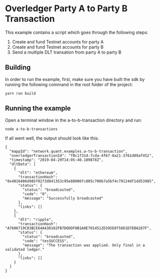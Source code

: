 # Overledger Party A to Party B Transaction

This example contains a script which goes through the following steps: 
1. Create and fund Testnet accounts for party A
2. Create and fund Testnet accounts for party B
3. Send a multiple DLT transation from party A to party B

## Building

In order to run the example, first, make sure you have built the sdk by running the following command in the root folder of the project:

```
yarn run build
```

## Running the example

Open a terminal window in the a-to-b-transaction directory and run:

```
node a-to-b-transactions
```

If all went well, the output should look like this:

```
{
  "mappId": "network.quant.examples.a-to-b-transaction",
  "overledgerTransactionId": "f0c1f314-7cda-4f67-8a21-3761d09af452",
  "timestamp": "2019-04-29T14:05:40.189878Z",
  "dltData": [
    {
      "dlt": "ethereum",
      "transactionHash": "0x4016406d985f0273d841353c95e88906fc805c700b7a5bf4c79124df1dd53985",
      "status": {
        "status": "broadcasted",
        "code": "0",
        "message": "Successfully broadcasted"
      },
      "links": []
    },
    {
      "dlt": "ripple",
      "transactionHash": "A7606719C83BCE64A43D102FB7D6DDF0B1A8E7014512D395E0756D1D7EBA287F",
      "status": {
        "status": "broadcasted",
        "code": "tesSUCCESS",
        "message": "The transaction was applied. Only final in a validated ledger."
      },
      "links": []
    }
  ]
}
```
